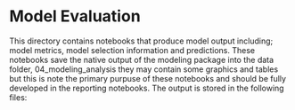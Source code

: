# Model Evaluation

This directory contains notebooks that produce model output including; model metrics, model selection information and predictions. These notebooks save the native output of the modeling package into the data folder, 04_modeling_analysis they may contain some graphics and tables but this is note the primary purpuse of these notebooks and should be fully developed in the reporting notebooks. The output is stored in the following files:
